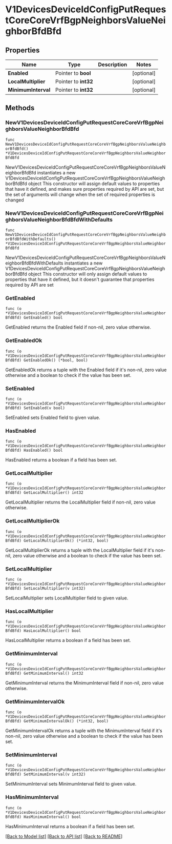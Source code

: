 # V1DevicesDeviceIdConfigPutRequestCoreCoreVrfBgpNeighborsValueNeighborBfdBfd

## Properties

Name | Type | Description | Notes
------------ | ------------- | ------------- | -------------
**Enabled** | Pointer to **bool** |  | [optional] 
**LocalMultiplier** | Pointer to **int32** |  | [optional] 
**MinimumInterval** | Pointer to **int32** |  | [optional] 

## Methods

### NewV1DevicesDeviceIdConfigPutRequestCoreCoreVrfBgpNeighborsValueNeighborBfdBfd

`func NewV1DevicesDeviceIdConfigPutRequestCoreCoreVrfBgpNeighborsValueNeighborBfdBfd() *V1DevicesDeviceIdConfigPutRequestCoreCoreVrfBgpNeighborsValueNeighborBfdBfd`

NewV1DevicesDeviceIdConfigPutRequestCoreCoreVrfBgpNeighborsValueNeighborBfdBfd instantiates a new V1DevicesDeviceIdConfigPutRequestCoreCoreVrfBgpNeighborsValueNeighborBfdBfd object
This constructor will assign default values to properties that have it defined,
and makes sure properties required by API are set, but the set of arguments
will change when the set of required properties is changed

### NewV1DevicesDeviceIdConfigPutRequestCoreCoreVrfBgpNeighborsValueNeighborBfdBfdWithDefaults

`func NewV1DevicesDeviceIdConfigPutRequestCoreCoreVrfBgpNeighborsValueNeighborBfdBfdWithDefaults() *V1DevicesDeviceIdConfigPutRequestCoreCoreVrfBgpNeighborsValueNeighborBfdBfd`

NewV1DevicesDeviceIdConfigPutRequestCoreCoreVrfBgpNeighborsValueNeighborBfdBfdWithDefaults instantiates a new V1DevicesDeviceIdConfigPutRequestCoreCoreVrfBgpNeighborsValueNeighborBfdBfd object
This constructor will only assign default values to properties that have it defined,
but it doesn't guarantee that properties required by API are set

### GetEnabled

`func (o *V1DevicesDeviceIdConfigPutRequestCoreCoreVrfBgpNeighborsValueNeighborBfdBfd) GetEnabled() bool`

GetEnabled returns the Enabled field if non-nil, zero value otherwise.

### GetEnabledOk

`func (o *V1DevicesDeviceIdConfigPutRequestCoreCoreVrfBgpNeighborsValueNeighborBfdBfd) GetEnabledOk() (*bool, bool)`

GetEnabledOk returns a tuple with the Enabled field if it's non-nil, zero value otherwise
and a boolean to check if the value has been set.

### SetEnabled

`func (o *V1DevicesDeviceIdConfigPutRequestCoreCoreVrfBgpNeighborsValueNeighborBfdBfd) SetEnabled(v bool)`

SetEnabled sets Enabled field to given value.

### HasEnabled

`func (o *V1DevicesDeviceIdConfigPutRequestCoreCoreVrfBgpNeighborsValueNeighborBfdBfd) HasEnabled() bool`

HasEnabled returns a boolean if a field has been set.

### GetLocalMultiplier

`func (o *V1DevicesDeviceIdConfigPutRequestCoreCoreVrfBgpNeighborsValueNeighborBfdBfd) GetLocalMultiplier() int32`

GetLocalMultiplier returns the LocalMultiplier field if non-nil, zero value otherwise.

### GetLocalMultiplierOk

`func (o *V1DevicesDeviceIdConfigPutRequestCoreCoreVrfBgpNeighborsValueNeighborBfdBfd) GetLocalMultiplierOk() (*int32, bool)`

GetLocalMultiplierOk returns a tuple with the LocalMultiplier field if it's non-nil, zero value otherwise
and a boolean to check if the value has been set.

### SetLocalMultiplier

`func (o *V1DevicesDeviceIdConfigPutRequestCoreCoreVrfBgpNeighborsValueNeighborBfdBfd) SetLocalMultiplier(v int32)`

SetLocalMultiplier sets LocalMultiplier field to given value.

### HasLocalMultiplier

`func (o *V1DevicesDeviceIdConfigPutRequestCoreCoreVrfBgpNeighborsValueNeighborBfdBfd) HasLocalMultiplier() bool`

HasLocalMultiplier returns a boolean if a field has been set.

### GetMinimumInterval

`func (o *V1DevicesDeviceIdConfigPutRequestCoreCoreVrfBgpNeighborsValueNeighborBfdBfd) GetMinimumInterval() int32`

GetMinimumInterval returns the MinimumInterval field if non-nil, zero value otherwise.

### GetMinimumIntervalOk

`func (o *V1DevicesDeviceIdConfigPutRequestCoreCoreVrfBgpNeighborsValueNeighborBfdBfd) GetMinimumIntervalOk() (*int32, bool)`

GetMinimumIntervalOk returns a tuple with the MinimumInterval field if it's non-nil, zero value otherwise
and a boolean to check if the value has been set.

### SetMinimumInterval

`func (o *V1DevicesDeviceIdConfigPutRequestCoreCoreVrfBgpNeighborsValueNeighborBfdBfd) SetMinimumInterval(v int32)`

SetMinimumInterval sets MinimumInterval field to given value.

### HasMinimumInterval

`func (o *V1DevicesDeviceIdConfigPutRequestCoreCoreVrfBgpNeighborsValueNeighborBfdBfd) HasMinimumInterval() bool`

HasMinimumInterval returns a boolean if a field has been set.


[[Back to Model list]](../README.md#documentation-for-models) [[Back to API list]](../README.md#documentation-for-api-endpoints) [[Back to README]](../README.md)


